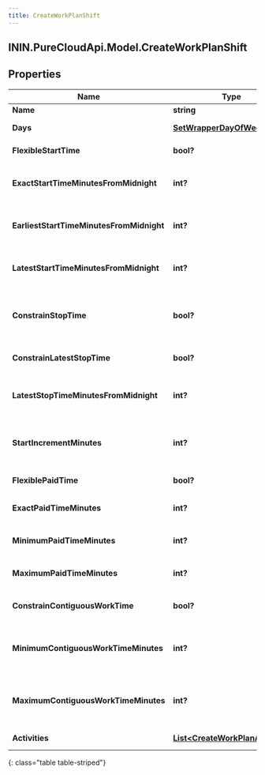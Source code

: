```yaml
---
title: CreateWorkPlanShift
---
```

## ININ.PureCloudApi.Model.CreateWorkPlanShift

## Properties

|Name | Type | Description | Notes|
|------------ | ------------- | ------------- | -------------|
| **Name** | **string** | Name of the shift | |
| **Days** | [**SetWrapperDayOfWeek**](SetWrapperDayOfWeek.html) | Days of the week applicable for this shift | [optional] |
| **FlexibleStartTime** | **bool?** | Whether the start time of the shift is flexible | [optional] |
| **ExactStartTimeMinutesFromMidnight** | **int?** | Exact start time of the shift defined as offset minutes from midnight. Used if flexibleStartTime == false | [optional] |
| **EarliestStartTimeMinutesFromMidnight** | **int?** | Earliest start time of the shift defined as offset minutes from midnight. Used if flexibleStartTime == true | [optional] |
| **LatestStartTimeMinutesFromMidnight** | **int?** | Latest start time of the shift defined as offset minutes from midnight. Used if flexibleStartTime == true | [optional] |
| **ConstrainStopTime** | **bool?** | Whether the latest stop time constraint for the shift is enabled.  Deprecated, use constrainLatestStopTime instead | [optional] |
| **ConstrainLatestStopTime** | **bool?** | Whether the latest stop time constraint for the shift is enabled | [optional] |
| **LatestStopTimeMinutesFromMidnight** | **int?** | Latest stop time of the shift defined as offset minutes from midnight. Used if constrainStopTime == true | [optional] |
| **StartIncrementMinutes** | **int?** | Increment in offset minutes that would contribute to different possible start times for the shift. Used if flexibleStartTime == true | [optional] |
| **FlexiblePaidTime** | **bool?** | Whether the paid time setting for the shift is flexible | [optional] |
| **ExactPaidTimeMinutes** | **int?** | Exact paid time in minutes configured for the shift. Used if flexiblePaidTime == false | [optional] |
| **MinimumPaidTimeMinutes** | **int?** | Minimum paid time in minutes configured for the shift. Used if flexiblePaidTime == true | [optional] |
| **MaximumPaidTimeMinutes** | **int?** | Maximum paid time in minutes configured for the shift. Used if flexiblePaidTime == true | [optional] |
| **ConstrainContiguousWorkTime** | **bool?** | Whether the contiguous time constraint for the shift is enabled | [optional] |
| **MinimumContiguousWorkTimeMinutes** | **int?** | Minimum contiguous time in minutes configured for the shift. Used if constrainContiguousWorkTime == true | [optional] |
| **MaximumContiguousWorkTimeMinutes** | **int?** | Maximum contiguous time in minutes configured for the shift. Used if constrainContiguousWorkTime == true | [optional] |
| **Activities** | [**List&lt;CreateWorkPlanActivity&gt;**](CreateWorkPlanActivity.html) | Activities configured for this shift | [optional] |
{: class="table table-striped"}


